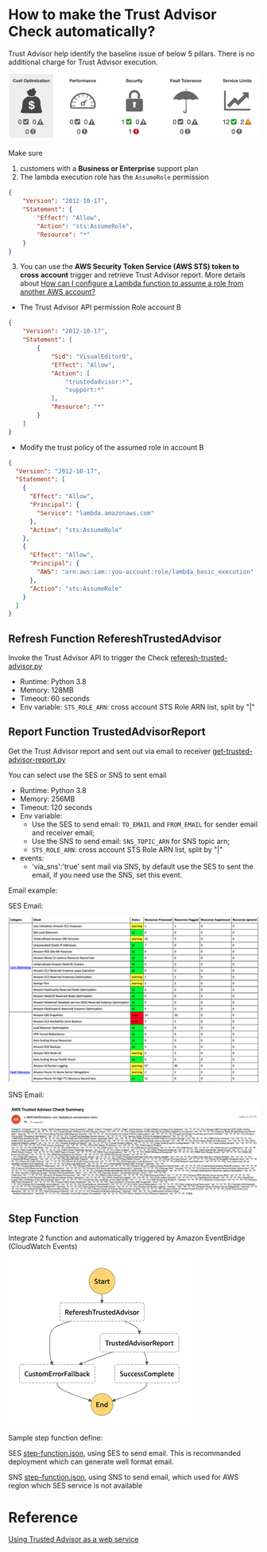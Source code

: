 # How to make the Trust Advisor Check automatically?

Trust Advisor help identify the baseline issue of below 5 pillars. There is no additional charge for Trust Advisor execution.

![5 pillars](media/pillars.png)

Make sure 
1. customers with a **Business or Enterprise** support plan
2. The lambda execution role has the `AssumeRole` permission
```json
{
    "Version": "2012-10-17",
    "Statement": {
        "Effect": "Allow",
        "Action": "sts:AssumeRole",
        "Resource": "*"
    }
}
```
3. You can use the **AWS Security Token Service (AWS STS) token to cross account** trigger and retrieve Trust Advisor report. More details about [How can I configure a Lambda function to assume a role from another AWS account?](https://aws.amazon.com/premiumsupport/knowledge-center/lambda-function-assume-iam-role/)

- The Trust Advisor API permission Role account B
```json
{
    "Version": "2012-10-17",
    "Statement": [
        {
            "Sid": "VisualEditor0",
            "Effect": "Allow",
            "Action": [
                "trustedadvisor:*",
                "support:*"
            ],
            "Resource": "*"
        }
    ]
}
```

- Modify the trust policy of the assumed role in account B
```json
{
  "Version": "2012-10-17",
  "Statement": [
    {
      "Effect": "Allow",
      "Principal": {
        "Service": "lambda.amazonaws.com"
      },
      "Action": "sts:AssumeRole"
    },
    {
      "Effect": "Allow",
      "Principal": {
        "AWS": "arn:aws:iam::you-account:role/lambda_basic_execution"
      },
      "Action": "sts:AssumeRole"
    }
  ]
}
```

## Refresh Function RefereshTrustedAdvisor

Invoke the Trust Advisor API to trigger the Check [referesh-trusted-advisor.py](script/referesh-trusted-advisor.py)

- Runtime: Python 3.8
- Memory: 128MB
- Timeout: 60 seconds
- Env variable: `STS_ROLE_ARN`: cross account STS Role ARN list, split by "|"

## Report Function TrustedAdvisorReport

Get the Trust Advisor report and sent out via email to receiver [get-trusted-advisor-report.py](script/get-trusted-advisor-report.py)

You can select use the SES or SNS to sent email

- Runtime: Python 3.8
- Memory: 256MB
- Timeout: 120 seconds
- Env variable: 
  - Use the SES to send email: `TO_EMAIL` and `FROM_EMAIL` for sender email and receiver email; 
  - Use the SNS to send email: `SNS_TOPIC_ARN` for SNS topic arn;
  - `STS_ROLE_ARN`: cross account STS Role ARN list, split by "|"
- events:
  - 'via_sns':'true' sent mail via SNS, by default use the SES to sent the email, if you need use the SNS, set this event.

Email example:

SES Email:

![reports](media/reports.png)

SNS Email:

![reports](media/reports-sns.png)

## Step Function

Integrate 2 function and automatically triggered by Amazon EventBridge (CloudWatch Events)

![step-function](media/step-function.png)

Sample step function define:

SES [step-function.json](script/step-function-ses.json), using SES to send email. This is recommanded deployment which can generate well format email.

SNS [step-function.json](script/step-function-sns.json), using SNS to send email, which used for AWS region which SES service is not available

# Reference
[Using Trusted Advisor as a web service](https://docs.aws.amazon.com/awssupport/latest/user/trustedadvisor.html)